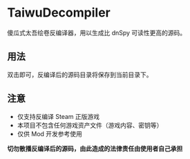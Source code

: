 # TaiwuDecompiler

傻瓜式太吾绘卷反编译器，用以生成比 dnSpy 可读性更高的源码。

## 用法

双击即可，反编译后的源码目录将保存到当前目录下。

## 注意

* 仅支持反编译 Steam 正版游戏
* 本项目不包含任何游戏资产文件（游戏内容、密钥等）
* 仅供 Mod 开发参考使用

**切勿散播反编译后的源码，由此造成的法律责任由使用者自己承担**
